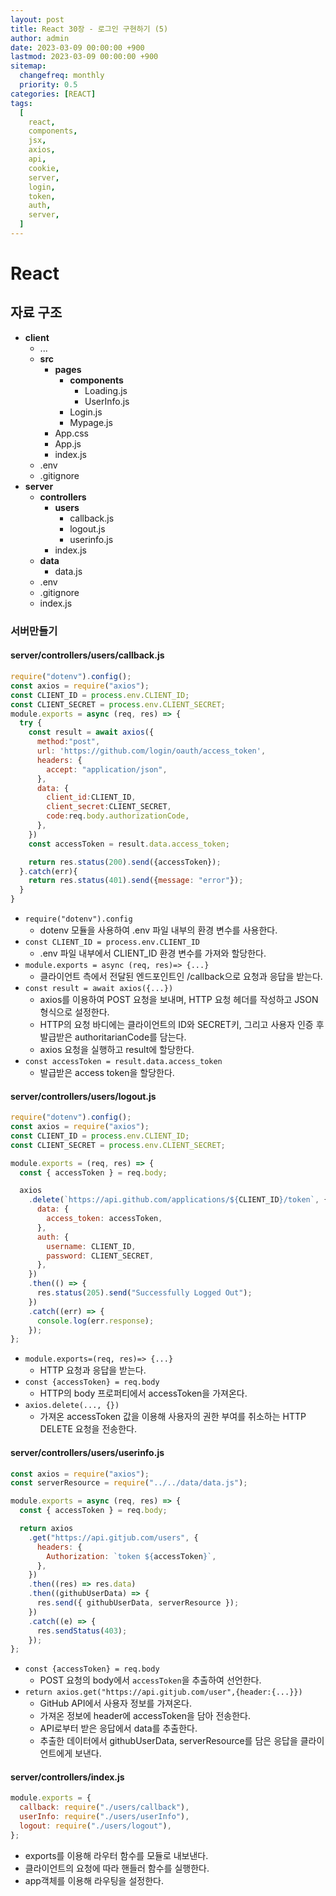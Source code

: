 ```yaml
---
layout: post
title: React 30장 - 로그인 구현하기 (5)
author: admin
date: 2023-03-09 00:00:00 +900
lastmod: 2023-03-09 00:00:00 +900
sitemap:
  changefreq: monthly
  priority: 0.5
categories: [REACT]
tags:
  [
    react,
    components,
    jsx,
    axios,
    api,
    cookie,
    server,
    login,
    token,
    auth,
    server,
  ]
---
```


# React

## 자료 구조

- **client**
  - ...
  - **src**
    - **pages**
      - **components**
        - Loading.js
        - UserInfo.js
      - Login.js
      - Mypage.js
    - App.css
    - App.js
    - index.js
  - .env
  - .gitignore
- **server**
  - **controllers**
    - **users**
      - callback.js
      - logout.js
      - userinfo.js
    - index.js
  - **data**
    - data.js
  - .env
  - .gitignore
  - index.js

### 서버만들기

#### server/controllers/users/callback.js

```jsx
require("dotenv").config();
const axios = require("axios");
const CLIENT_ID = process.env.CLIENT_ID;
const CLIENT_SECRET = process.env.CLIENT_SECRET;
module.exports = async (req, res) => {
  try {
    const result = await axios({
      method:"post",
      url: 'https://github.com/login/oauth/access_token',
      headers: {
        accept: "application/json",
      },
      data: {
        client_id:CLIENT_ID,
        client_secret:CLIENT_SECRET,
        code:req.body.authorizationCode,
      },
    })
    const accessToken = result.data.access_token;

    return res.status(200).send({accessToken});
  }.catch(err){
    return res.status(401).send({message: "error"});
  }
}
```

- `require("dotenv").config`
  - dotenv 모듈을 사용하여 .env 파일 내부의 환경 변수를 사용한다.
- `const CLIENT_ID = process.env.CLIENT_ID`
  - .env 파일 내부에서 CLIENT_ID 환경 변수를 가져와 할당한다.
- `module.exports = async (req, res)=> {...}`
  - 클라이언트 측에서 전달된 엔드포인트인 /callback으로 요청과 응답을 받는다.
- `const result = await axios({...})`
  - axios를 이용하여 POST 요청을 보내며, HTTP 요청 헤더를 작성하고 JSON 형식으로 설정한다.
  - HTTP의 요청 바디에는 클라이언트의 ID와 SECRET키, 그리고 사용자 인증 후 발급받은 authoritarianCode를 담는다.
  - axios 요청을 실행하고 result에 할당한다.
- `const accessToken = result.data.access_token`
  - 발급받은 access token을 할당한다.

#### server/controllers/users/logout.js

```jsx
require("dotenv").config();
const axios = require("axios");
const CLIENT_ID = process.env.CLIENT_ID;
const CLIENT_SECRET = process.env.CLIENT_SECRET;

module.exports = (req, res) => {
  const { accessToken } = req.body;

  axios
    .delete(`https://api.github.com/applications/${CLIENT_ID}/token`, {
      data: {
        access_token: accessToken,
      },
      auth: {
        username: CLIENT_ID,
        password: CLIENT_SECRET,
      },
    })
    .then(() => {
      res.status(205).send("Successfully Logged Out");
    })
    .catch((err) => {
      console.log(err.response);
    });
};
```

- `module.exports=(req, res)=> {...}`
  - HTTP 요청과 응답을 받는다.
- `const {accessToken} = req.body`
  - HTTP의 body 프로퍼티에서 accessToken을 가져온다.
- `axios.delete(..., {})`
  - 가져온 accessToken 값을 이용해 사용자의 권한 부여를 취소하는 HTTP DELETE 요청을 전송한다.

#### server/controllers/users/userinfo.js

```jsx
const axios = require("axios");
const serverResource = require("../../data/data.js");

module.exports = async (req, res) => {
  const { accessToken } = req.body;

  return axios
    .get("https://api.gitjub.com/users", {
      headers: {
        Authorization: `token ${accessToken}`,
      },
    })
    .then((res) => res.data)
    .then((githubUserData) => {
      res.send({ githubUserData, serverResource });
    })
    .catch((e) => {
      res.sendStatus(403);
    });
};
```

- `const {accessToken} = req.body`
  - POST 요청의 body에서 `accessToken`을 추출하여 선언한다.
- `return axios.get("https://api.gitjub.com/user",{header:{...}})`
  - GitHub API에서 사용자 정보를 가져온다.
  - 가져온 정보에 header에 accessToken을 담아 전송한다.
  - API로부터 받은 응답에서 data를 추출한다.
  - 추출한 데이터에서 githubUserData, serverResource를 담은 응답을 클라이언트에게 보낸다.

#### server/controllers/index.js

```jsx
module.exports = {
  callback: require("./users/callback"),
  userInfo: require("./users/userInfo"),
  logout: require("./users/logout"),
};
```

- exports를 이용해 라우터 함수를 모듈로 내보낸다.
- 클라이언트의 요청에 따라 핸들러 함수를 실행한다.
- app객체를 이용해 라우팅을 설정한다.
